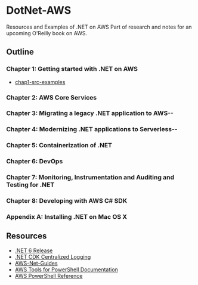 # DotNet-AWS
Resources and Examples of .NET on AWS
Part of research and notes for an upcoming O'Reilly book on AWS.

## Outline

### Chapter 1:  Getting started with .NET on AWS

* [chap1-src-examples](https://github.com/noahgift/DotNet-AWS/tree/main/chapters/chap1)

### Chapter 2:  AWS Core Services
### Chapter 3:  Migrating a legacy .NET application to AWS--
### Chapter 4:  Modernizing .NET applications to Serverless--
### Chapter 5:  Containerization of .NET
### Chapter 6:  DevOps
### Chapter 7:  Monitoring, Instrumentation and Auditing and Testing for .NET
### Chapter 8: Developing with AWS C# SDK

### Appendix A:  Installing .NET on Mac OS X

## Resources

* [.NET 6 Release](https://devblogs.microsoft.com/dotnet/announcing-net-6/)
* [.NET CDK Centralized Logging](https://aws.amazon.com/blogs/developer/build-infrastructure-for-centralized-logging-using-aws-cdk/)
* [AWS-Net-Guides](https://github.com/aws-samples/aws-net-guides)
* [AWS Tools for PowerShell Documentation](https://docs.aws.amazon.com/powershell/index.html)
* [AWS PowerShell Reference](https://docs.aws.amazon.com/powershell/latest/reference/)
